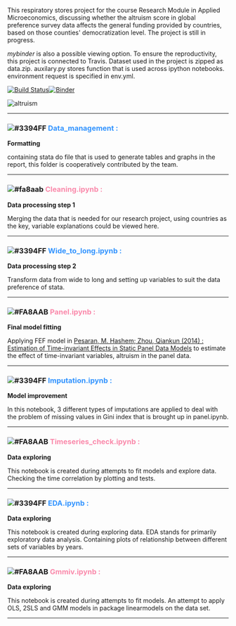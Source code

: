 This respiratory stores project for the course Research Module in Applied Microeconomics, discussing whether the altruism score in global preference survey data affects the general funding provided by countries, based on those counties' democratization level. The project is still in progress. 

_mybinder_ is also a possible viewing option. To ensure the reproductivity, this project is connected to Travis. Dataset used in the project is zipped as data.zip. auxilary.py stores function that is used across ipython notebooks. environment request is specified in env.yml. 

 <!-- it could also be downloaded at [here.](https://drive.google.com/drive/folders/1MG2aVRWMfzrvAibqx-r2NlfRDPcZ9Bc-?usp=sharing)  -->


[![Build Status](https://travis-ci.com/amanda8412383/research-module.svg?branch=main)](https://travis-ci.com/amanda8412383/research-module)[![Binder](https://mybinder.org/badge_logo.svg)](https://mybinder.org/v2/gh/amanda8412383/research-module/HEAD)

![altruism](https://user-images.githubusercontent.com/34471768/102538859-29382f80-40ad-11eb-8d82-8d365f7fdbbb.png)

---
 
### ![#3394FF](http://via.placeholder.com/15/3394FF/000000?text=+) <span style="color:#3394FF">**Data_management :**</span> 
**Formatting**

containing stata do file that is used to generate tables and graphs in the report, this folder is cooperatively contributed by the team.


---


### ![#fa8aab](http://via.placeholder.com/15/FA8AAB/000000?text=+) <span style="color:#FA8AAB">**Cleaning.ipynb :**</span>
**Data processing step 1** 

Merging the data that is needed for our research project, using countries as the key, variable explanations could be viewed here.  

---
 
### ![#3394FF](http://via.placeholder.com/15/3394FF/000000?text=+) <span style="color:#3394FF">**Wide_to_long.ipynb :**</span> 
**Data processing step 2** 
 
 Transform data from wide to long and setting up variables to suit the data preference of stata.

---

### ![#FA8AAB](http://via.placeholder.com/15/FA8AAB/000000?text=+) <span style="color:#FA8AAB">**Panel.ipynb :**</span> 
**Final model fitting** 

Applying FEF model in [Pesaran, M. Hashem; Zhou, Qiankun (2014) : Estimation of Time-invariant Effects in Static Panel Data Models](https://papers.ssrn.com/sol3/papers.cfm?abstract_id=2493312) to estimate the effect of time-invariant variables, altruism in the panel data.


--- 

### ![#3394FF](http://via.placeholder.com/15/3394FF/000000?text=+) <span style="color:#3394FF">**Imputation.ipynb :**</span> 

**Model improvement** 

In this notebook, 3 different types of imputations are applied to deal with the problem of missing values in Gini index that is brought up in panel.ipynb.

---

### ![#FA8AAB](http://via.placeholder.com/15/FA8AAB/000000?text=+) <span style="color:#FA8AAB">**Timeseries_check.ipynb :**</span> 
**Data exploring**

This notebook is created during attempts to fit models and explore data. Checking the time correlation by plotting and tests.

---

### ![#3394FF](http://via.placeholder.com/15/3394FF/000000?text=+) <span style="color:#3394FF">**EDA.ipynb :**</span> 
**Data exploring**

This notebook is created during exploring data. EDA stands for primarily exploratory data analysis. Containing plots of relationship between different sets of variables by years.

---

### ![#FA8AAB](http://via.placeholder.com/15/FA8AAB/000000?text=+) <span style="color:#FA8AAB">**Gmmiv.ipynb :**</span> 
**Data exploring**

This notebook is created during attempts to fit models. An attempt to apply OLS, 2SLS and GMM models in package linearmodels on the data set.

---
